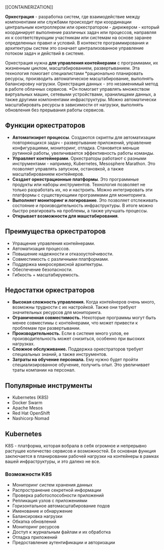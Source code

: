 [[CONTAINERIZATION]]

**Оркестрация** - разработка систем, где взаимодействие между компонентами или службами происходит при координации центральным контроллером или оркестратором - дирижером - который координирует выполнение различных задач или процессов, направляя их к соответствующим участникам или системам на основе заранее определенных правил и условий. В контексте программирования и архитектуры систем это означает централизованное управление потоком задач и действий в системе.

Оркестрация нужна **для управления контейнерами** с программами, их жизненным циклом, масштабированием, развертыванием. Эта технология помогает специалистами *рационально планировать ресурсы, производить автоматическое масштабирование, выполнять балансировку нагрузки.
Оркестрация данных - это незаменимый метод в работе облачных сервисов. *Он помогает управлять множеством виртуальных машин, сетевыми устройствами, хранилищами данных, а также другими компонентами инфраструктуры. Можно автоматически масштабировать ресурсы в зависимости от нагрузки, выполнять обновления без прерывания работы сервисов.

## Функции оркестраторов

- **Автоматизирет процессы**. Создаются скрипты для автоматизации повторяющихся задач - развертывание приложений, управление конфигурациями, мониторинг, отладка. Становится меньше рутинной работы, увеличивается эффективность работы команды.
- **Управляет контейнерами**. Оркестраторы работают с разными инструментами - например, Kubernetes, Mesosphere Marathon. Это позволяет управлять запуском, остановкой, а также масштабированием контейнеров.
- **Создает оркестрационные платформы**. Это программные продукты или наборы инструментов. Технология позволяет не только разработать их, но и настроить. Можно интегрировать эти платформы с существующими программами для мониторинга.
- **Выполняет мониторинг и логирование**. Это позволяет отслеживать состояние и производительность инфраструктуры. В итоге можно быстро реагировать на проблемы, а также улучшать процессы.
- **Открывает возможности для машстабирования**.

## Преимущества оркестраторов

- Упращение управления контейнерами.
- Автоматизация процессов.
- Повышение надежности и отказоустойчивости.
- Совместимость с различными платформами.
- Поддержка микросервисной архитектуры.
- Обеспечение безопасности.
- Гибкость + масштабируемость.

## Недостатки оркестраторов

- **Высокая сложность управления.** Когда контейнеров очень много, возможны трудности с их настройкой. Также они требуют значительных ресурсов для мониторинга.
- **Ограниченная совместимость.** Некоторые программы могут быть менее совместимы с контейнерами, что может привести к проблемам при развертывании.
- **Производительность.** Если в системе много узлов, ее производительность может снизиться, особенно при высоких нагрузках.
- **Сложное обслуживание.** Поддержка оркестраторов требует специальных знаний, а также инструментов.
- **Затраты на обучение персонала.** Ему нужно будет пройти специализированное обучение, получить опыт. Это увеличивает траты компании на персонал.

## Популярные инструменты

- Kubernetes (K8S)
- Docker Swarm
- Apache Mesos
- Red Hat OpenShift
- Nashicorp Nomad

## Kubernetes

K8S - платформа, которая вобрала в себя огромное и непрерывно растущее количество сервисов и возможностей. Ее основная функция заключается в планировании рабочей нагрузки на контейнеры в рамках вашей инфраструктуры, и это далеко не все.

### Возможности K8S

- Мониторинг систем хранения данных
- Распространение секретной информации
- Проверка работоспособности приложений
- Репликация узлов с приложениями
- Горизонтальное автомасштабирование подов
- Именование и обнаружение
- Балансировка нагрузки
- Обкатка обновлений
- Мониторинг ресурсов
- Доступ к журнальным файлам и их обработка
- Отладка приложений
- Предоставление аутентификации и авторизации